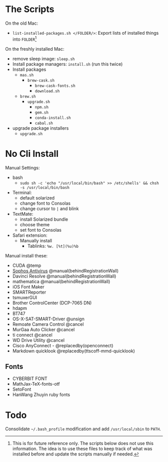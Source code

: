 # The Scripts

On the old Mac:

- `list-installed-packages.sh </FOLDER/>`: Export lists of installed things into `FOLDER`[^listPackages]

On the freshly installed Mac:

- remove sleep image: `sleep.sh`
- Install package managers: `install.sh` (run this twice)
- Install packages
	- `mas.sh`
		- `brew-cask.sh`
    		- `brew-cask-fonts.sh`
			- `download.sh`
	- `brew.sh`
		- `upgrade.sh`
			- `npm.sh`
			- `gem.sh`
			- `conda-install.sh`
			- `cabal.sh`
- upgrade package installers
	- `upgrade.sh`

[^listPackages]: This is for future reference only. The scripts below does not use this information. The idea is to use these files to keep track of what was installed before and update the scripts manually if needed.

# No Cli Install

Manual Settings:

- bash
	- `sudo sh -c 'echo "/usr/local/bin/bash" >> /etc/shells' && chsh -s /usr/local/bin/bash`
- Terminal:
	- default solarized
	- change font to Consolas
	- change cursor to `|` and blink
- TextMate:  
	- install Solarized bundle
	- choose theme
	- set font to Consolas
- Safari extension:
	- Manually install
		- Tablinks: `%w. [%t](%u)%b`

Manual install these:

- CUDA @temp
- [Sophos Antivirus](https://home.sophos.com/install/25032820d057eecb3e35f151a371114d/b82de6901f33736f4e43e37d013e0795) @manual(behindRegistrationWall)
- Davinci Resolve @manual(behindRegistrationWall)
- mathematica @manual(behindRegistrationWall)
- iOS Font Maker
- SMARTReporter
- tsmuxerGUI
- Brother ControlCenter (DCP-7065 DN)
- hdapm
- BT747
- OS-X-SAT-SMART-Driver @unsign
- Remoate Camera Control @cancel
- MurGaa Auto Clicker @cancel
- ti connect @cancel
- WD Drive Utility @cancel
- Cisco AnyConnect - @replacedby(openconnect)
- Markdown quicklook @replacedby(ttscoff-mmd-quicklook)

## Fonts

- CYBERBIT FONT
- MathJax-TeX-fonts-otf
- SetoFont
- HanWang Zhuyin ruby fonts

# Todo

Consolidate `~/.bash_profile` modification and add `/usr/local/sbin` to `PATH`.

